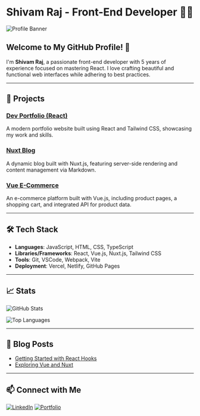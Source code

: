 # Shivam Raj - Front-End Developer 👨‍💻

![Profile Banner](https://your-image-link.com)

## Welcome to My GitHub Profile! 🚀

I'm **Shivam Raj**, a passionate front-end developer with 5 years of experience focused on mastering React. I love crafting beautiful and functional web interfaces while adhering to best practices.

---

## 🌟 Projects

### [Dev Portfolio (React)](https://github.com/shivamrajcodes/dev-portfolio)
A modern portfolio website built using React and Tailwind CSS, showcasing my work and skills.
  
### [Nuxt Blog](https://github.com/shivamrajcodes/nuxt-blog)
A dynamic blog built with Nuxt.js, featuring server-side rendering and content management via Markdown.

### [Vue E-Commerce](https://github.com/shivamrajcodes/vue-ecommerce)
An e-commerce platform built with Vue.js, including product pages, a shopping cart, and integrated API for product data.

---

## 🛠 Tech Stack

- **Languages**: JavaScript, HTML, CSS, TypeScript
- **Libraries/Frameworks**: React, Vue.js, Nuxt.js, Tailwind CSS
- **Tools**: Git, VSCode, Webpack, Vite
- **Deployment**: Vercel, Netlify, GitHub Pages

---

## 📈 Stats

![GitHub Stats](https://github-readme-stats.vercel.app/api?username=shivamrajcodes&show_icons=true&theme=radical)
  
![Top Languages](https://github-readme-stats.vercel.app/api/top-langs/?username=shivamrajcodes&layout=compact&theme=radical)

---

## 📝 Blog Posts

- [Getting Started with React Hooks](#)
- [Exploring Vue and Nuxt](#)

---

## 📫 Connect with Me

[![LinkedIn](https://img.shields.io/badge/LinkedIn-blue?style=flat&logo=linkedin)](https://linkedin.com) [![Portfolio](https://img.shields.io/badge/Portfolio-Visit-blue)](https://your-portfolio-link.com)

